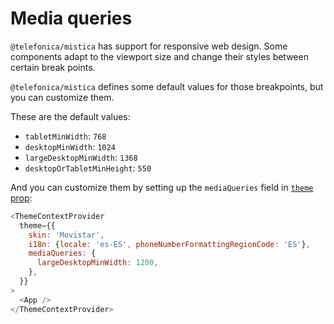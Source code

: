 # Media queries

`@telefonica/mistica` has support for responsive web design. Some components adapt to the viewport size and
change their styles between certain break points.

`@telefonica/mistica` defines some default values for those breakpoints, but you can customize them.

These are the default values:

- `tabletMinWidth`: `768`
- `desktopMinWidth`: `1024`
- `largeDesktopMinWidth`: `1368`
- `desktopOrTabletMinHeight`: `550`

And you can customize them by setting up the `mediaQueries` field in [`theme` prop](./theme-config.md):

```js
<ThemeContextProvider
  theme={{
    skin: 'Movistar',
    i18n: {locale: 'es-ES', phoneNumberFormattingRegionCode: 'ES'},
    mediaQueries: {
      largeDesktopMinWidth: 1200,
    },
  }}
>
  <App />
</ThemeContextProvider>
```
